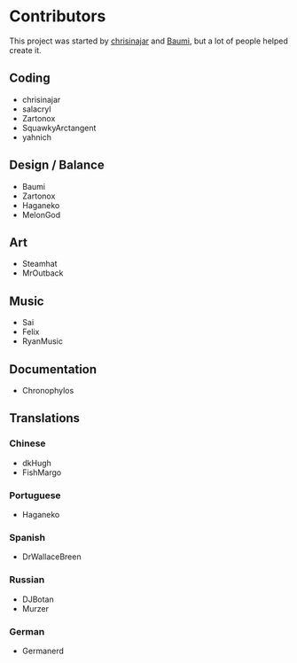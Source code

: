 # Contributors
This project was started by [chrisinajar](https://github.com/chrisinajar) and [Baumi](https://youtube.com/baumi), but a lot of people helped create it.

## Coding
 * chrisinajar
 * salacryl
 * Zartonox
 * SquawkyArctangent
 * yahnich

## Design / Balance
 * Baumi
 * Zartonox
 * Haganeko
 * MelonGod

## Art
 * Steamhat
 * MrOutback
 
## Music
 * Sai
 * Felix
 * RyanMusic
 
## Documentation
 * Chronophylos

## Translations

### Chinese
 * dkHugh
 * FishMargo

### Portuguese
 * Haganeko

### Spanish
 * DrWallaceBreen

### Russian
 * DJBotan
 * Murzer

### German
 * Germanerd
